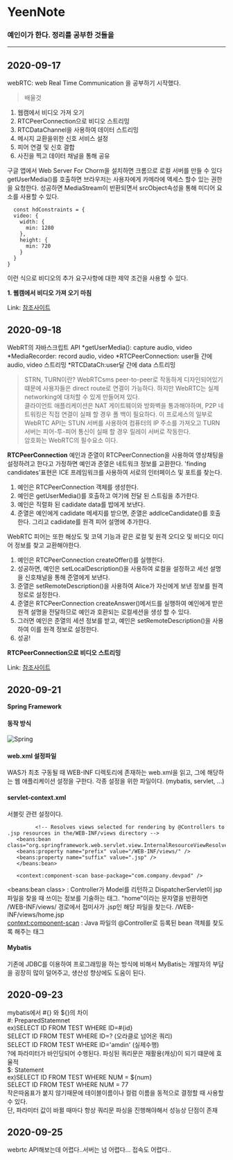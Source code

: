 # YeenNote

### 예인이가 한다. 정리를 공부한 것들을


************
## 2020-09-17
webRTC: web Real Time Communication 을 공부하기 시작했다.   

> 배울것
1. 웹캠에서 비디오 가져 오기
2. RTCPeerConnection으로 비디오 스트리밍
3. RTCDataChannel을 사용하여 데이터 스트리밍
4. 메시지 교환을위한 신호 서비스 설정
5. 피어 연결 및 신호 결합
6. 사진을 찍고 데이터 채널을 통해 공유    


구글 앱에서 Web Server For Chorm을 설치하면 크롬으로 로컬 서버를 만들 수 있다
getUserMedia()를 호출하면 브라우저는 사용자에게 카메라에 액세스 할수 있는 권한을 요청한다. 성공하면 MediaStream이 반환되면서 srcObject속성을 통해 미디어 요소를 사용할 수 있다. 

      const hdConstraints = {
      video: {
        width: {
          min: 1280
        },
        height: {
          min: 720
        }
      }
    }

이런 식으로 비디오의 추가 요구사항에 대한 제약 조건을 사용할 수 있다.   

**1. 웹캠에서 비디오 가져 오기 마침**

Link: [참조사이트][webRTClink]

[webRTClink]: https://codelabs.developers.google.com/codelabs/webrtc-web/#0 "Go google"   

## 2020-09-18
WebRT의 자바스크립트 API
*getUserMedia(): capture audio, video
*MediaRecorder: record audio, video
*RTCPeerConnection: user들 간에 audio, video 스트리밍
*RTCDataCh:user달 간에 data 스트리밍    

> STRN, TURN이란?
WebRTCsms peer-to-peer로 작동하게 디자인되어있기 떄문에 사용자들은 direct route로 연결이 가능하다. 하지만 WebRTC는 실제 networking에 대처할 수 있게 만들어져 있다.   
클라이언트 애플리케이션은 NAT 게이트웨이와 방화벽을 통과해야하며, P2P 네트워킹은 직접 연결이 실패 할 경우 폴 백이 필요하다. 이 프로세스의 일부로 WebRTC API는 STUN 서버를 사용하여 컴퓨터의 IP 주소를 가져오고 TURN 서버는 피어-투-피어 통신이 실패 할 경우 릴레이 서버로 작동한다.   
암호화는 WebRTC의 필수요소 이다.

**RTCPeerConnection**
예인과 준열이 RTCPeerConnection을 사용하여 영상채팅을 설정하려고 한다고 가정하면 예인과 준열은 네트워크 정보를 교환한다. 'finding candidates'표현은 ICE 프레임워크를 사용하여 서로의 인터페이스 및 포트를 찾는다.

1. 예인은 RTCPeerConnection 객체를 생성한다.
2. 예인은 getUserMedia()를 호출하고 여기에 전달 된 스트림을 추가한다.
3. 예인은 직렬화 된 cadidate data를 밥에게 보낸다. 
4. 준열은 예인에게 cadidate 메세지를 받으면, 준열은 addIceCandidate()를 호출한다. 그리고 cadidate를 원격 피어 설명에 추가한다.   

WebRTC 피어는 또한 해상도 및 코덱 기능과 같은 로컬 및 원격 오디오 및 비디오 미디어 정보를 찾고 교환해야한다.

1. 예인은 RTCPeerConnection createOffer()를 실행한다. 
2. 성공하면, 예인은 setLocalDescription()을 사용하여 로컬을 설정하고 세선 설명을 신호채널을 통해 준열에게 보낸다.
3. 준열은 setRemoteDescription()을 사용하여 Alice가 자신에게 보낸 정보를 원격 정로로 설정한다.
4. 준열은 RTCPeerConnection createAnswer()메서드를 실행하여 예인에게 받은 원격 설명을 전달하므로 예인과 호환되는 로컬세션을 생성 할 수 있다.
5. 그러면 예인은 준열의 세션 정보를 받고, 예인은 setRemoteDescription()을 사용하여 이를 원격 정보로 설정한다.
6. 성공!

**RTCPeerConnection으로 비디오 스트리밍**

Link: [참조사이트][webRTClink]

[webRTClink]: https://codelabs.developers.google.com/codelabs/webrtc-web/#4 "Go google"      

## 2020-09-21
**Spring Framework**

#### 동작 방식
![Spring](https://user-images.githubusercontent.com/57241500/93783140-5750d380-fc66-11ea-91dc-4944c0b75db8.JPG)

#### web.xml 설정파일   
 WAS가 최초 구동될 때 WEB-INF 디렉토리에 존재하는 web.xml을 읽고, 그에 해당하는 웹 애플리케이션 설정을 구한다. 각종 설정을 위한 파일이다. (mybatis, servlet, ...)
#### servlet-context.xml
서블릿 관련 설정이다. 

             <!-- Resolves views selected for rendering by @Controllers to .jsp resources in the/WEB-INF/views directory -->
       <beans:bean class="org.springframework.web.servlet.view.InternalResourceViewResolver">
       <beans:property name="prefix" value="/WEB-INF/views/" />
       <beans:property name="suffix" value=".jsp" />
       </beans:bean>

       <context:component-scan base-package="com.company.devpad" />
 <beans:bean class> : Controller가 Model를 리턴하고 DispatcherServlet이 jsp 파일을 찾을 때 쓰이는 정보를 기술하는 태그. "home"이라는 문자열을 반환하면 /WEB-INF/views/ 경로에서 접미사가 .jsp인 해당 파일을 찾는다. /WEB-INF/views/home.jsp    
 <context:component-scan> : Java 파일의 @Controller로 등록된 bean 객체를 찾도록 해주는 태그
 
 #### Mybatis
 기존에 JDBC를 이용하여 프로그래밍을 하는 방식에 비해서 MyBatis는 개발자의 부담을 굉장히 많이 덜어주고, 생산성 향상에도 도움이 된다.
 
 
 ## 2020-09-23
 mybatis에서 #{} 와 ${}의 차이   
 #: PreparedStatemnet      
ex)SELECT ID FROM TEST WHERE ID=#{id}      
   SELECT ID FROM TEST WHERE ID=?   (오라클로 넘어온 쿼리)      
   SELECT ID FROM TEST WHERE ID='amdin'   (실제수행)     
   ?에 파라미터가 바인딩되어 수행된다. 파싱된 쿼리문은 재활용(캐싱)이 되기 떄문에 효율적    
$: Statement       
ex)SELECT ID FROM TEST WHERE NUM = ${num}      
   SELECT ID FROM TEST WHERE NUM = 77    
   작은따옴표가 붙지 않기때문에 테이블이름이나 컬럼 이름을 동적으로 결정할 때 사용할 수 있다.    
   단, 파라미터 값이 바뀔 때마다 항상 쿼리문 파싱을 진행해야해서 성능상 단점이 존재     
      
## 2020-09-25
webrtc API해보는데 어렵다..서버는 넘 어렵다... 접속도 어렵다..


